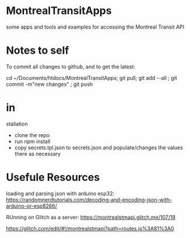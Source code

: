 # MontrealTransitApps
some apps and tools and examples for accessing the Montreal Transit API


# Notes to self

To commit all changes to github, and to get the latest:

cd ~/Documents/htdocs/MontrealTransitApps;  git pull; git  add --all ; git commit -m"new changes" ;  git push


# in
stallation

- clone the repo
- run npm install
- copy secrets.tpl.json to secrets.json and populate/changes the values there as necessary


# Usefule Resources

loading and parsing json with arduino esp32: https://randomnerdtutorials.com/decoding-and-encoding-json-with-arduino-or-esp8266/

RUnning on Glitch as a server:
https://montrealstmapi.glitch.me/107/18

https://glitch.com/edit/#!/montrealstmapi?path=routes.js%3A81%3A0